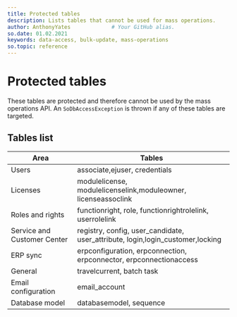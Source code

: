 ```yaml
---
title: Protected tables
description: Lists tables that cannot be used for mass operations.
author: AnthonyYates             # Your GitHub alias.
so.date: 01.02.2021
keywords: data-access, bulk-update, mass-operations
so.topic: reference
---
```


# Protected tables

These tables are protected and therefore cannot be used by the mass operations API. An `SoDbAccessException` is thrown if any of these tables are targeted.

## Tables list

| Area                        | Tables                                                                 |
|-----------------------------|------------------------------------------------------------------------|
| Users                       | associate,ejuser, credentials                                           |
| Licenses                    | modulelicense, modulelicenselink,moduleowner, licenseassoclink          |
| Roles and rights            | functionright, role, functionrightrolelink, userrolelink                |
| Service and Customer Center | registry, config, user_candidate, user_attribute, login,login_customer,locking |
| ERP sync                    | erpconfiguration, erpconnection, erpconnector, erpconnectionaccess      |
| General                     | travelcurrent, batch task                                               |
| Email configuration         | email_account                                                           |
| Database model              | databasemodel, sequence                                                 |
